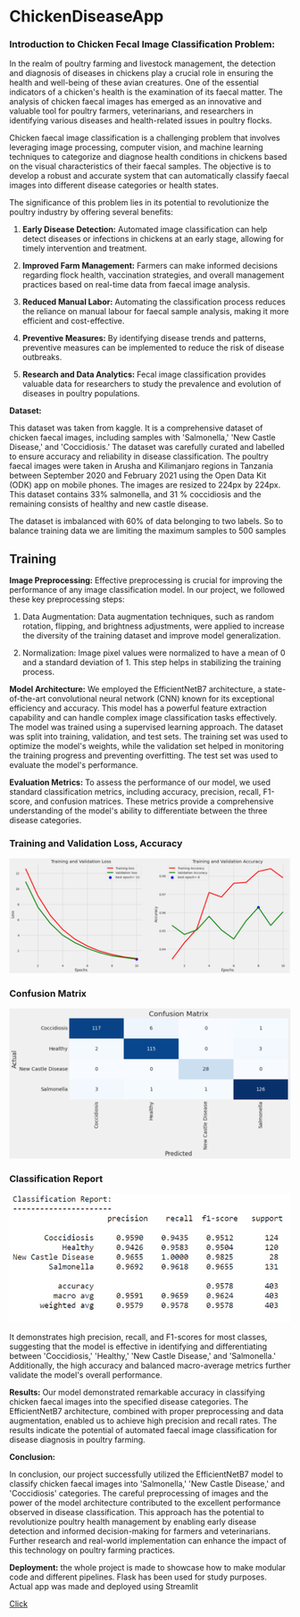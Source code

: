 # ChickenDiseaseApp
### Introduction to Chicken Fecal Image Classification Problem:

In the realm of poultry farming and livestock management, the detection and diagnosis of diseases in chickens play a crucial role in ensuring the health and well-being of these avian creatures. One of the essential indicators of a chicken's health is the examination of its faecal matter. The analysis of chicken faecal images has emerged as an innovative and valuable tool for poultry farmers, veterinarians, and researchers in identifying various diseases and health-related issues in poultry flocks.

Chicken faecal image classification is a challenging problem that involves leveraging image processing, computer vision, and machine learning techniques to categorize and diagnose health conditions in chickens based on the visual characteristics of their faecal samples. The objective is to develop a robust and accurate system that can automatically classify faecal images into different disease categories or health states.

The significance of this problem lies in its potential to revolutionize the poultry industry by offering several benefits:

1. **Early Disease Detection:** Automated image classification can help detect diseases or infections in chickens at an early stage, allowing for timely intervention and treatment.

2. **Improved Farm Management:** Farmers can make informed decisions regarding flock health, vaccination strategies, and overall management practices based on real-time data from faecal image analysis.

3. **Reduced Manual Labor:** Automating the classification process reduces the reliance on manual labour for faecal sample analysis, making it more efficient and cost-effective.

4. **Preventive Measures:** By identifying disease trends and patterns, preventive measures can be implemented to reduce the risk of disease outbreaks.

5. **Research and Data Analytics:** Fecal image classification provides valuable data for researchers to study the prevalence and evolution of diseases in poultry populations.

**Dataset:**

This dataset was taken from kaggle. It is a comprehensive dataset of chicken faecal images, including samples with 'Salmonella,' 'New Castle Disease,' and 'Coccidiosis.' The dataset was carefully curated and labelled to ensure accuracy and reliability in disease classification. The poultry faecal images were taken in Arusha and Kilimanjaro regions in Tanzania between September 2020 and February 2021 using the Open Data Kit (ODK) app on mobile phones. The images are resized to 224px by 224px. 
This dataset contains 33% salmonella, and 31 % coccidiosis and the remaining consists of healthy and new castle disease. 

The dataset is imbalanced with 60% of data belonging to two labels. So to balance training data we are limiting the maximum samples to 500 samples

## **Training**
**Image Preprocessing:**
Effective preprocessing is crucial for improving the performance of any image classification model. In our project, we followed these key preprocessing steps:

1. Data Augmentation: Data augmentation techniques, such as random rotation, flipping, and brightness adjustments, were applied to increase the diversity of the training dataset and improve model generalization.

2. Normalization: Image pixel values were normalized to have a mean of 0 and a standard deviation of 1. This step helps in stabilizing the training process.

**Model Architecture:**
We employed the EfficientNetB7 architecture, a state-of-the-art convolutional neural network (CNN) known for its exceptional efficiency and accuracy. This model has a powerful feature extraction capability and can handle complex image classification tasks effectively.
The model was trained using a supervised learning approach. The dataset was split into training, validation, and test sets. The training set was used to optimize the model's weights, while the validation set helped in monitoring the training progress and preventing overfitting. The test set was used to evaluate the model's performance.

**Evaluation Metrics:**
To assess the performance of our model, we used standard classification metrics, including accuracy, precision, recall, F1-score, and confusion matrices. These metrics provide a comprehensive understanding of the model's ability to differentiate between the three disease categories.

### **Training and Validation Loss, Accuracy**
![tr_val_accuracy](imgs/tr_val_acc.png)

### **Confusion Matrix**
![ConfusionMatrix](imgs/confusion%20matrix.png)

### **Classification Report**
![Classificationreport](imgs/classification%20report.png) 

It demonstrates high precision, recall, and F1-scores for most classes, suggesting that the model is effective in identifying and differentiating between 'Coccidiosis,' 'Healthy,' 'New Castle Disease,' and 'Salmonella.' Additionally, the high accuracy and balanced macro-average metrics further validate the model's overall performance.
                 
**Results:**
Our model demonstrated remarkable accuracy in classifying chicken faecal images into the specified disease categories. The EfficientNetB7 architecture, combined with proper preprocessing and data augmentation, enabled us to achieve high precision and recall rates. The results indicate the potential of automated faecal image classification for disease diagnosis in poultry farming.

**Conclusion:**

In conclusion, our project successfully utilized the EfficientNetB7 model to classify chicken faecal images into 'Salmonella,' 'New Castle Disease,' and 'Coccidiosis' categories. The careful preprocessing of images and the power of the model architecture contributed to the excellent performance observed in disease classification. This approach has the potential to revolutionize poultry health management by enabling early disease detection and informed decision-making for farmers and veterinarians. Further research and real-world implementation can enhance the impact of this technology on poultry farming practices.

**Deployment:**
the whole project is made to showcase how to make modular code and different pipelines. Flask has been used for study purposes. Actual app was made and deployed using Streamlit

[Click](https://chickendiseaseapp.streamlit.app/)
